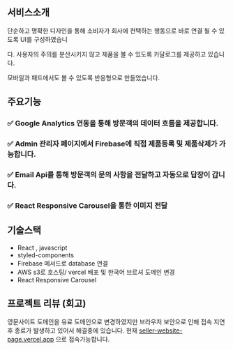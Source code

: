 ## 서비스소개

단순하고 명확한 디자인을 통해 소비자가 회사에 컨택하는 행동으로 바로 연결 될 수 있도록  UI를 구성하였습니

다. 사용자의 주의를 분산시키지 않고 제품을 볼 수 있도록 카달로그를 제공하고 있습니다. 

모바일과 패드에서도 볼 수 있도록 반응형으로 만들었습니다.  

## 주요기능

### ✅ Google Analytics 연동을 통해 방문객의 데이터 흐름을 제공합니다.

### ✅ Admin 관리자 페이지에서 Firebase에 직접 제품등록 및 제품삭제가 가능합니다.

### ✅ Email Api를 통해 방문객의 문의 사항을 전달하고 자동으로 답장이 갑니다.

### ✅ **React Responsive Carousel을 통한 이미지 전달**

## 기술스택

- React , javascript
- styled-components
- Firebase 메서드로 database 연결
- AWS s3로 호스팅/ vercel 배포 및 한국어 브로셔 도메인 변경
- React Responsive Carousel

## 프로젝트 리뷰 (회고)

영문사이트 도메인을 유료 도메인으로 변경하였지만 브라우저 보안으로 인해 접속 지연 후 종료가 발생하고 있어서 해결중에 있습니다. 현재 [seller-website-page.vercel.app](http://seller-website-page.vercel.app) 으로 접속가능합니다.
